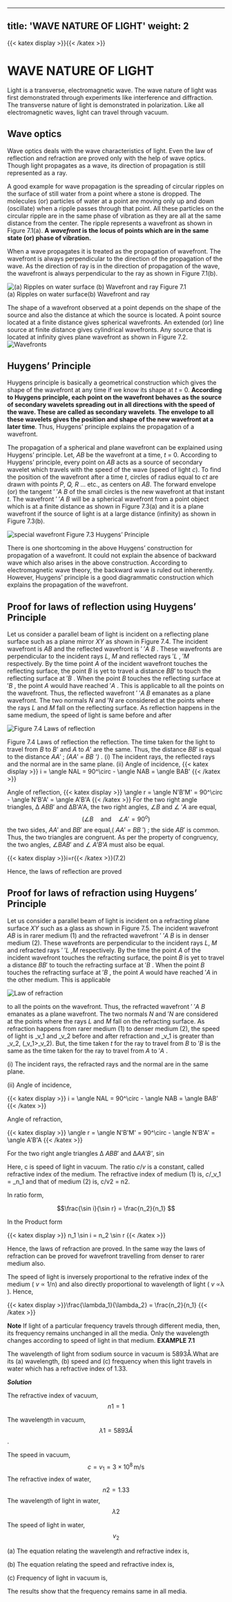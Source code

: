 
---
title: 'WAVE NATURE OF LIGHT'
weight: 2
---
[comment]: <> (katex Header)
{{< katex display >}}{{< /katex >}}

# WAVE NATURE OF LIGHT

Light is a transverse, electromagnetic wave. The wave nature of light was first demonstrated through experiments like interference and diffraction. The transverse nature of light is demonstrated in polarization. Like all electromagnetic waves, light can travel through vacuum.

##  Wave optics

Wave optics deals with the wave characteristics  of light. Even the law of reflection and refraction are proved only with the help of wave optics. Though light propagates as a wave, its direction of propagation is still represented as a ray.

A good example for wave propagation is the spreading of circular ripples on the surface of still water from a point where a stone is dropped. The molecules (or) particles of water at a point are moving only up and down (oscillate) when a ripple passes through that point. All these particles on the circular ripple are in the same phase of vibration as they are all at the same distance from the center. The ripple represents a wavefront as shown in Figure 7.1(a). **A _wavefront_ is the locus of points which are in the same state (or) phase of vibration.**

When a wave propagates it is treated as the propagation of wavefront. The wavefront is always perpendicular to the direction of the propagation of the wave. As the direction of ray is in the direction of propagation of the wave, the wavefront is always perpendicular to the ray as shown in Figure 7.1(b).

![(a) Ripples on water surface (b) Wavefront and ray](../7.1.png "")
Figure 7.1  
(a) Ripples on water surface(b) Wavefront and ray

  The shape of a wavefront observed at a point depends on the shape of the source and also the distance at which the source is located. A point source located at a finite distance gives spherical wavefronts. An extended (or) line source at finite distance gives cylindrical wavefronts. Any source that is located at infinity gives plane wavefront as shown in Figure 7.2.
![Wavefronts](../7.2.png "")
## Huygens’ Principle

Huygens principle is basically a geometrical construction which gives the shape of the wavefront at any time if we know its shape at _t_ = 0. **According to Huygens principle, each point on the wavefront behaves as the source of secondary wavelets spreading out in all directions with the speed of the wave. These are called as secondary wavelets**. **The envelope to all these wavelets gives the position and shape of the new wavefront at a later time**. Thus, Huygens’ principle explains the propagation of a wavefront.

The propagation of a spherical and plane wavefront can be explained using Huygens’ principle. Let, _AB_ be the wavefront at a time, _t_ = 0. According to Huygens’ principle, every point on _AB_ acts as a source of secondary wavelet which travels with the speed of the wave (speed of light _c_). To find the position of the wavefront after a time _t_, circles of radius equal to _ct_ are drawn with points _P_, _Q, R_ ... etc., as centers on _AB_. The forward envelope (or) the tangent ′ ′_A B_ of the small circles is the new wavefront at that instant _t_. The wavefront ′ ′_A B_ will be a spherical wavefront from a point object which is at a finite distance as shown in Figure 7.3(a) and it is a plane wavefront if the source of light is at a large distance (infinity) as shown in Figure 7.3(b).

![special wavefront](../7.3.png "")
Figure 7.3 Huygens’ Principle

There is one shortcoming in the above Huygens’ construction for propagation of a wavefront. It could not explain the absence of backward wave which also arises in the above construction. According to electromagnetic wave theory, the backward wave is ruled out inherently. However, Huygens’ principle is a good diagrammatic construction which explains the propagation of the wavefront.
## Proof for laws of reflection using Huygens’ Principle

Let us consider a parallel beam of light is incident on a reflecting plane surface such as a plane mirror _XY_ as shown in Figure 7.4. The incident wavefront is _AB_ and the reflected wavefront is ′ ′_A B_ . These wavefronts are perpendicular to the incident rays _L_, _M_ and reflected rays ′_L_ , ′_M_ respectively. By the time point _A_ of the incident wavefront touches the reflecting surface, the point _B_ is yet to travel a distance _BB_′ to touch the reflecting surface at ′_B_ . When the point _B_ touches the reflecting surface at ′_B_ , the point _A_ would have reached ′_A_ . This is applicable to all the points on the wavefront. Thus, the reflected wavefront ′ ′_A B_ emanates as a plane wavefront. The two normals _N_ and ′_N_ are considered at the points where the rays _L_ and _M_ fall on the reflecting surface. As reflection happens in the same medium, the speed of light is same before and after


![Figure 7.4 Laws of reflection](../7.4.png "")  

Figure 7.4 Laws of reflection
the reflection. The time taken for the light to travel from _B_ to _B_' and _A_ to _A_' are the same. Thus, the distance _BB_′ is equal to the distance _AA_′ ; _(AA' = BB ')_ .
(i) The incident rays, the reflected rays and the normal are in the same plane.
(ii) Angle of incidence,
{{< katex display >}}
i = \angle NAL = 90^\circ - \angle NAB = \angle BAB'
{{< /katex >}}

 Angle of reflection,
{{< katex display >}}
\angle r = \angle N'B'M' = 90^\circ - \angle N'B'A' = \angle A'B'A
{{< /katex >}}
For the two right angle triangles, ∆ _ABB_′ and ∆B'A'A, the two right angles, ∠_B_ and ∠ ′_A_ are equal, $$(\angle{B} \quad \text{and} \quad \angle{A}' = 90^o )$$
 the two sides, _AA_′ and _BB_′ are equal,( _AA' = BB_ ′) ; the side _AB_′ is common. Thus, the two triangles are congruent. As per the property of congruency, the two angles, ∠_BAB_′ and ∠ _A'B'A_ must also be equal.

{{< katex display >}}i=r{{< /katex >}}(7.2)

Hence, the laws of reflection are proved

##  Proof for laws of refraction using Huygens’ Principle

Let us consider a parallel beam of light is incident on a refracting plane surface _XY_ such as a glass as shown in Figure 7.5. The incident wavefront _AB_ is in rarer medium (1) and the refracted wavefront ′ ′_A B_ is in denser medium (2). These wavefronts are perpendicular to the incident rays _L_, _M_ and refracted rays ′ ′_L ,M_ respectively. By the time the point _A_ of the incident wavefront touches the refracting surface, the point _B_ is yet to travel a distance _BB_′ to touch the refracting surface at ′_B_ . When the point _B_ touches the refracting surface at ′_B_ , the point _A_ would have reached ′_A_ in the other medium. This is applicable
 
 ![Law of refraction  ](../7.5.png "")

to all the points on the wavefront. Thus, the refracted wavefront ′ ′_A B_ emanates as a plane wavefront. The two normals _N_ and ′_N_ are considered at the points where the rays _L_ and _M_ fall on the refracting surface. As refraction happens from rarer medium (1) to denser medium (2), the speed of light is _v_1 and _v_2 before and after refraction and _v_1 is greater than _v_2, (_v_1>_v_2). But, the time taken _t_ for the ray to travel from _B_ to ′_B_ is the same as the time taken for the ray to travel from _A_ to ′_A_ .

(i) The incident rays, the refracted rays and the normal are in the same plane.

(ii) Angle of incidence,

{{< katex display >}}
i = \angle NAL = 90^\circ - \angle NAB = \angle BAB'
{{< /katex >}}


Angle of refraction,

{{< katex display >}}
\angle r = \angle N'B'M' = 90^\circ - \angle N'B'A' = \angle A'B'A
{{< /katex >}}


For the two right angle triangles ∆ _ABB_′ and ∆_AA'B'_, sin 

Here, c is speed of light in vacuum. The ratio _c_/_v_ is a constant, called refractive index of the medium. The refractive index
of medium (1) is, _c_/_v_1 = _n_1 and that of medium (2) is, c/v2 = n2.

In ratio form,

$$\frac{\sin i}{\sin r} = \frac{n_2}{n_1} $$



In the Product form              

{{< katex display >}}
n_1 \sin i = n_2 \sin r
{{< /katex >}}

Hence, the laws of refraction are proved. In the same way the laws of refraction can be proved for wavefront travelling from denser to rarer medium also.

The speed of light is inversely proportional to the refrative index of the medium ( _v_ ∝ 1/n) and also directly proportional to wavelength of light ( _v_ ∝λ ). Hence,

{{< katex display >}}\frac{\lambda_1}{\lambda_2} = \frac{n_2}{n_1}
{{< /katex >}}

**Note**
If light of a particular frequency travels through different media, then, its frequency remains unchanged in all the media. Only the wavelength changes according to speed of light in that medium.
**EXAMPLE 7.1**

The wavelength of light from sodium source in vacuum is 5893Å.What are its (a) wavelength, (b) speed and (c) frequency when this light travels in water which has a refractive index of 1.33.

**_Solution_** 

The refractive index of vacuum, $$n1 = 1$$

The wavelength in vacuum, $$λ1 = 5893 Å$$.

The speed in vacuum, $$c = v_1 = 3 \times 10^8 \, \text{m/s}$$
The refractive index of water,$$n2 = 1.33$$
The wavelength of light in water, $$λ2$$

The speed of light in water,$$v_2$$

(a) The equation relating the wavelength and refractive index is,

(b) The equation relating the speed and refractive index is,

(c) Frequency of light in vacuum is,

The results show that the frequency remains same in all media.  






